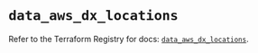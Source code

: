 # `data_aws_dx_locations`

Refer to the Terraform Registry for docs: [`data_aws_dx_locations`](https://registry.terraform.io/providers/hashicorp/aws/4.54.0/docs/data-sources/dx_locations).
